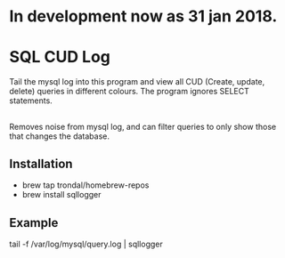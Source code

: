 # In development now as 31 jan 2018.

# SQL CUD Log

Tail the mysql log into this program and view all CUD (Create, update, delete) queries in different colours. The program ignores SELECT statements.

##
Removes noise from mysql log, and can filter queries to only show those that changes the database.

## Installation

* brew tap trondal/homebrew-repos
* brew install sqllogger

## Example

tail -f /var/log/mysql/query.log | sqllogger  
